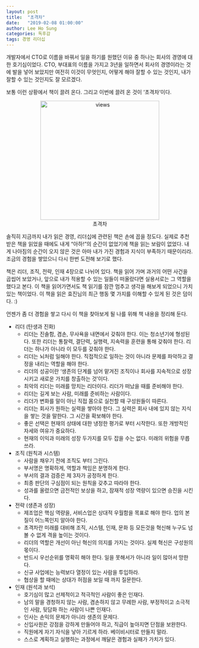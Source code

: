 ```yaml
---
layout: post
title:  "초격차"
date:   "2019-02-08 01:00:00"
author: Lee Ho Sung
categories: 독후감
tags: 경영 리더십
---
```


개발자에서 CTO로 이름을 바꿔서 일을 하기를 원했던 이유 중 하나는 회사의 경영에 대한 호기심이었다. CTO, 부대표의 이름을 가지고 3년을 일하면서 회사의 경영이라는 것에 발을 넣어 보았지만 여전히 이것이 무엇인지, 어떻게 해야 잘할 수 있는 것인지, 내가 잘할 수 있는 것인지도 잘 모르겠다.  

보통 이런 상황에서 책이 끌려 온다. 그리고 이번에 끌려 온 것이 ‘초격차’이다.  

<center>
        <figure>
                <img src="http://blog.novice.io/assets/초격차-1.jpg" width="320" alt="views">
                <figcaption>초격차</figcaption>
        </figure>
</center>

솔직히 지금까지 내가 읽은 경영, 리더십에 관련된 책은 손에 꼽을 정도다. 실제로 추천받은 책을 읽었을 때에도 내게 “아하!”의 순간이 없었기에 책을 읽는 보람이 없었다. 내게 나아짐의 순간이 오지 않은 것은 아마 내가 가진 경험과 지식이 부족하기 때문이리라. 조금의 경험을 쌓았으니 다시 한번 도전해 보기로 했다.

책은 리더, 조직, 전략, 인재 4장으로 나뉘어 있다. 책을 읽어 가며 과거의 어떤 사건을 곱씹어 보았거나, 앞으로 내가 적용할 수 있는 일들이 떠올랐다면 실용서로는 그 역할을 했다고 본다. 이 책을 읽어가면서도 책 읽기를 잠깐 멈추고 생각을 해보게 되었으니 가치 있는 책이었다. 이 책을 읽은 효진님의 최근 행동 몇 가지를 이해할 수 있게 된 것은 덤이다. :)

언젠가 좀 더 경험을 쌓고 다시 이 책을 찾아보게 될 나를 위해 책 내용을 정리해 둔다. 
 
* 리더 (탄생과 진화)
    * 리더는 진솔함, 겸손, 무사욕을 내면에서 갖춰야 한다. 이는 청소년기에 형성된다. 또한 리더는 통찰력, 결단력, 실행력, 지속력을 훈련을 통해 갖춰야 한다. 리더는 하나가 아니라 이 모두를 갖춰야 한다. 
    * 리더는 뇌처럼 일해야 한다. 직접적으로 일하는 것이 아니라 문제를 파악하고 결정을 내리는 역할을 해야 한다. 
    * 리더의 성공이란 ‘생존의 단계를 넘어 맡겨진 조직이나 회사를 지속적으로 성장시키고 새로운 가치를 창출하는 것’이다. 
    * 최악의 리더는 미래를 망치는 리더이다. 리더가 떠났을 때를 준비해야 한다.
    * 리더는 길게 보는 사람, 미래를 준비하는 사람이다. 
    * 리더가 변화를 말이 아닌 직접 몸으로 실천할 때 구성원들이 따른다. 
    * 리더는 회사가 원하는 실력을 쌓아야 한다. 그 실력은 회사 내에 있지 않는 지식을 쌓는 것을 말한다. 그 시간을 확보해야 한다.
    * 좋은 선택은 현재의 상태에 대한 냉정한 평가로 부터 시작한다. 또한 개방적인 자세와 여유가 중요하다. 
    * 현재의 이익과 미래의 성장 두가지를 모두 잡을 수는 없다. 미래의 위험을 무릅쓰라.
* 조직 (원칙과 시스템)
    * 사람을 채우기 전에 조직도 부터 그린다.
    * 부서명은 명확하게, 역할과 책임은 분명하게 한다.
    * 부서의 결과 검증은 제 3자가 공정하게 한다.
    * 최종 판단의 구심점이 되는 원칙을 갖추고 따라야 한다. 
    * 성과를 올렸으면 금전적인 보상을 하고, 잠재적 성장 역량이 있으면 승진을 시킨다. 
* 전략 (생존과 성장)
    * 제조업은 핵심 역량을, 서비스업은 상대적 우월함을 목표로 해야 한다. 업의 본질이 어느쪽인지 알아야 한다.
    * 초격차란 미래를 대비해 조직, 시스템, 인재, 문화 등 모든것을 혁신해 누구도 넘볼 수 없게 격을 높이는 것이다. 
    * 리더의 역할은 개선이 아닌 혁신의 의지를 가지는 것이다. 실제 혁신은 구성원의 몫이다. 
    * 반드시 우선순위를 명확히 해야 한다. 일을 못해서가 아니라 일이 많아서 망한다.
    * 신규 사업에는 능력보다 열정이 있는 사람을 투입하라.
    * 협상을 할 때에는 상대가 허점을 보일 때 까지 질문한다. 
* 인재 (원석과 보석)
    * 호기심이 많고 선제적이고 적극적인 사람이 좋은 인재다. 
    * 남의 말을 경청하지 않는 사람, 겸손하지 않고 무례한 사람, 부정적이고 소극적인 사람, 뒷담화 하는 사람이 나쁜 인재다.
    * 인사는 손익의 문제가 아니라 생존의 문제다. 
    * 신입사원은 강점을 강하게 만들어야 하고, 직급이 높아지면 단점을 보완한다. 
    * 직원에게 자기 자식을 낳아 기르게 하라. 베이비시터로 만들지 말라. 
    * 스스로 계획하고 실행하는 과정에서 깨달은 경험과 실패가 가치가 있다. 
